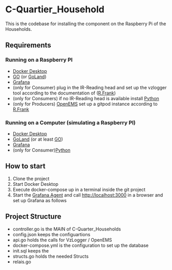 # C-Quartier_Household
This is the codebase for installing the component on the Raspberry Pi of the Households.

## Requirements
### Running on a Raspberry PI
  - [Docker Desktop](https://www.docker.com/products/docker-desktop/)
  - [GO](https://go.dev/dl/) (or [GoLand](https://www.jetbrains.com/de-de/go/))
  - [Grafana](https://grafana.com/docs/grafana/latest/setup-grafana/installation/)
  - (only for Consumer) plug in the IR-Reading head and set up the vzlogger tool according to the documentation of ([R.Frank](https://github.com/robertf26/c-power))
  - (only for Consumers) if no IR-Reading head is available install [Python](https://www.python.org/)
  - (only for Producers) [OpenEMS](https://openems.io/) set up a gitpod instance according to [R.Frank](https://github.com/robertf26/c-power)
### Running on a Computer (simulating a Raspberry PI)
  - [Docker Desktop](https://www.docker.com/products/docker-desktop/)
  - [GoLand](https://www.jetbrains.com/de-de/go/) (or at least [GO](https://go.dev/dl/))
  - [Grafana](https://grafana.com/docs/grafana/latest/setup-grafana/installation/)
  - (only for Consumer)[Python](https://www.python.org/)
## How to start
1. Clone the project
2. Start Docker Desktop
3. Execute docker-compose up in a terminal inside the git project
4. Start the [Grafana Agent](https://grafana.com/docs/agent/latest/flow/setup/start-agent/) and call [http://localhost:3000](http://localhost:3000/) in a browser and set up Grafana as follows
## Project Structure
- controller.go is the MAIN of C-Quarter_Households
- config.json keeps the configuartions
- api.go holds the calls for VzLogger / OpenEMS
- docker-compose.yml is the configuration to set up the database
- init.sql keeps the 
- structs.go holds the needed Structs
- relais.go 
